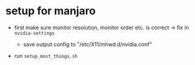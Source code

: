 # setup for manjaro

- first make sure monitor resolution, monitor order etc. is correct -> fix in `nvidia-settings`
  - save output config to "/etc/X11/mhwd.d/nvidia.conf"

- run `setup_most_things.sh`
